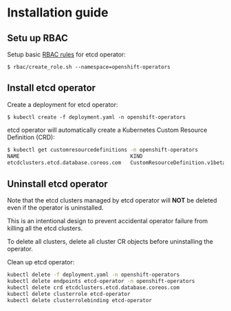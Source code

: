 # Installation guide

## Setu up RBAC
Setup basic [RBAC rules]([https://github.com/coreos/etcd-operator/blob/master/doc/user/rbac.md) for etcd operator:

```
$ rbac/create_role.sh --namespace=openshift-operators
```

## Install etcd operator
Create a deployment for etcd operator:
```
$ kubectl create -f deployment.yaml -n openshift-operators
```

etcd operator will automatically create a Kubernetes Custom Resource Definition (CRD):

```bash
$ kubectl get customresourcedefinitions -n openshift-operators
NAME                                    KIND
etcdclusters.etcd.database.coreos.com   CustomResourceDefinition.v1beta1.apiextensions.k8s.io
```

## Uninstall etcd operator

Note that the etcd clusters managed by etcd operator will **NOT** be deleted even if the operator is uninstalled.

This is an intentional design to prevent accidental operator failure from killing all the etcd clusters.

To delete all clusters, delete all cluster CR objects before uninstalling the operator.

Clean up etcd operator:

```bash
kubectl delete -f deployment.yaml -n openshift-operators
kubectl delete endpoints etcd-operator -n openshift-operators
kubectl delete crd etcdclusters.etcd.database.coreos.com
kubectl delete clusterrole etcd-operator
kubectl delete clusterrolebinding etcd-operator
```
